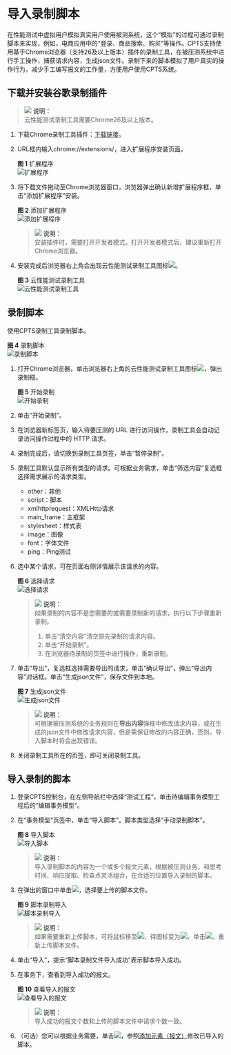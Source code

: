 # 导入录制脚本<a name="cpts_01_0045"></a>

在性能测试中虚拟用户模拟真实用户使用被测系统，这个“模拟”的过程可通过录制脚本来实现，例如，电商应用中的“登录、商品搜索、购买“等操作。CPTS支持使用基于Chrome浏览器（支持26及以上版本）插件的录制工具，在被压测系统中进行手工操作，捕获请求内容，生成json文件。录制下来的脚本模拟了用户真实的操作行为，减少手工编写报文的工作量，方便用户使用CPTS系统。

## 下载并安装谷歌录制插件<a name="section84251271065"></a>

>![](public_sys-resources/icon-note.gif) **说明：**   
>云性能测试录制工具需要Chrome26及以上版本。  

1.  下载Chrome录制工具插件：[下载链接](https://cpts-record-tool.obs.cn-north-1.myhwclouds.com/Huaweicloud-CPTS-Record-Tool_v0.0.1.crx)。
2.  URL框内输入chrome://extensions/，进入扩展程序安装页面。

    **图 1**  扩展程序<a name="fig6430145410192"></a>  
    ![](figures/扩展程序.png "扩展程序")

3.  将下载文件拖动至Chrome浏览器窗口，浏览器弹出确认新增扩展程序框，单击“添加扩展程序”安装。

    **图 2** 添加扩展程序<a name="fig773717276205"></a>  
    ![](figures/添加扩展程序.png "添加扩展程序")

    >![](public_sys-resources/icon-note.gif) **说明：**   
    >安装插件时，需要打开开发者模式。打开开发者模式后，建议重新打开Chrome浏览器。  

4.  安装完成后浏览器右上角会出现云性能测试录制工具图标![](figures/icon-tool.png)。

    **图 3**  云性能测试录制工具<a name="fig1971615325228"></a>  
    ![](figures/云性能测试录制工具.png "云性能测试录制工具")


## 录制脚本<a name="section15951861172"></a>

使用CPTS录制工具录制脚本。

**图 4**  录制脚本<a name="fig197976349235"></a>  
![](figures/录制脚本.gif "录制脚本")

1.  打开Chrome浏览器，单击浏览器右上角的云性能测试录制工具图标![](figures/icon-tool.png)，弹出录制框。

    **图 5**  开始录制<a name="fig155675514261"></a>  
    ![](figures/开始录制.png "开始录制")

2.  单击“开始录制”。
3.  在浏览器新标签页，输入待要压测的 URL 进行访问操作，录制工具会自动记录访问操作过程中的 HTTP 请求。
4.  录制完成后，请切换到录制工具页签，单击“暂停录制”。
5.  录制工具默认显示所有类型的请求。可根据业务需求，单击“筛选内容”复选框选择需求展示的请求类型。
    -   other：其他
    -   script：脚本
    -   xmlhttprequest：XMLHttp请求
    -   main\_frame：主框架
    -   stylesheet：样式表
    -   image：图像
    -   font：字体文件
    -   ping：Ping测试

6.  选中某个请求，可在页面右侧详情展示该请求的内容。

    **图 6**  选择请求<a name="fig149175572718"></a>  
    ![](figures/选择请求.png "选择请求")

    >![](public_sys-resources/icon-note.gif) **说明：**   
    >如果录制的内容不是您需要的或需要录制新的请求，执行以下步骤重新录制。  
    >1.  单击“清空内容”清空原先录制的请求内容。  
    >2.  单击“开始录制”。  
    >3.  在浏览器待录制的页签中进行操作，重新录制。  

7.  单击“导出”，复选框选择需要导出的请求，单击“确认导出”，弹出“导出内容”对话框。单击“生成json文件”，保存文件到本地。

    **图 7**  生成json文件<a name="fig89471936172811"></a>  
    ![](figures/生成json文件.png "生成json文件")

    >![](public_sys-resources/icon-note.gif) **说明：**   
    >可根据被压测系统的业务规则在**导出内容**弹框中修改请求内容，或在生成的json文件中修改请求内容，但是需保证修改的内容正确，否则，导入脚本时将会出现错误。  

8.  关闭录制工具所在的页签，即可关闭录制工具。

## 导入录制的脚本<a name="section295723241318"></a>

1.  登录CPTS控制台，在左侧导航栏中选择“测试工程“，单击待编辑事务模型工程后的“编辑事务模型“。
2.  在“事务模型“页签中，单击“导入脚本”。脚本类型选择“手动录制脚本”。

    **图 8**  导入脚本<a name="fig2074315922912"></a>  
    ![](figures/导入脚本.png "导入脚本")

    >![](public_sys-resources/icon-note.gif) **说明：**   
    >导入录制脚本的内容为一个或多个报文元素，根据被压测业务，和思考时间、响应提取、检查点灵活组合，在合适的位置导入录制的脚本。  

3.  在弹出的窗口中单击![](figures/icon-select.png)，选择要上传的脚本文件。

    **图 9**  脚本录制导入<a name="fig1544155816291"></a>  
    ![](figures/脚本录制导入.png "脚本录制导入")

    >![](public_sys-resources/icon-note.gif) **说明：**   
    >如果需要重新上传脚本，可将鼠标移至![](figures/icon-import.png)，待图标变为![](figures/icon-close.png)，单击![](figures/icon-close.png)，重新上传脚本文件。  

4.  单击“导入”，提示“脚本录制文件导入成功”表示脚本导入成功。
5.  在事务下，查看到导入成功的报文。

    **图 10**  查看导入的报文<a name="fig7896175063310"></a>  
    ![](figures/查看导入的报文.png "查看导入的报文")

    >![](public_sys-resources/icon-note.gif) **说明：**   
    >导入成功的报文个数和上传的脚本文件中请求个数一致。  

6.  （可选）您可以根据业务需要，单击![](figures/icon-edit.png)，参照[添加元素（报文）](添加元素（报文）.md)修改已导入的脚本。

